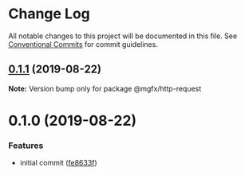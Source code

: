 # Change Log

All notable changes to this project will be documented in this file.
See [Conventional Commits](https://conventionalcommits.org) for commit guidelines.

## [0.1.1](https://github.com/ai-labs-team/mgFx/compare/@mgfx/http-request@0.1.0...@mgfx/http-request@0.1.1) (2019-08-22)

**Note:** Version bump only for package @mgfx/http-request





# 0.1.0 (2019-08-22)


### Features

* initial commit ([fe8633f](https://github.com/ai-labs-team/mgFx/commit/fe8633f))
